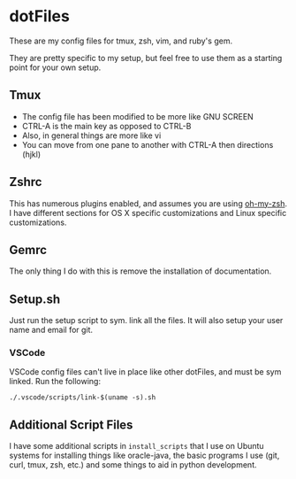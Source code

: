 # dotFiles #

These are my config files for tmux, zsh, vim, and ruby's gem.

They are pretty specific to my setup, but feel free to use them as a starting point for your own setup.

## Tmux
- The config file has been modified to be more like GNU SCREEN
- CTRL-A is the main key as opposed to CTRL-B
- Also, in general things are more like vi
 - You can move from one pane to another with CTRL-A then directions (hjkl)

## Zshrc
This has numerous plugins enabled, and assumes you are using [oh-my-zsh](https://github.com/robbyrussell/oh-my-zsh).
I have different sections for OS X specific customizations and Linux specific customizations.

## Gemrc
The only thing I do with this is remove the installation of documentation.

## Setup.sh
Just run the setup script to sym. link all the files.  It will also setup your user name and email for git.

### VSCode

VSCode config files can't live in place like other dotFiles, and must be
sym linked. Run the following:

`./.vscode/scripts/link-$(uname -s).sh`

## Additional Script Files

I have some additional scripts in `install_scripts` that I use on Ubuntu systems for installing things like oracle-java,
the basic programs I use (git, curl, tmux, zsh, etc.) and some things to aid in python development.
